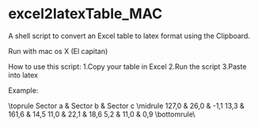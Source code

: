 # excel2latexTable_MAC
A shell script to convert an Excel table to latex format using the Clipboard.

Run with mac os X (El capitan)

How to use this script:
1.Copy your table in Excel
2.Run the script
3.Paste into latex


Example:

\toprule
Sector a & Sector b & Sector c
\midrule
127,0 & 26,0 & -1,1
13,3 & 161,6 & 14,5
11,0 & 22,1 & 18,6
5,2 & 11,0 & 0,9
\bottomrule\
